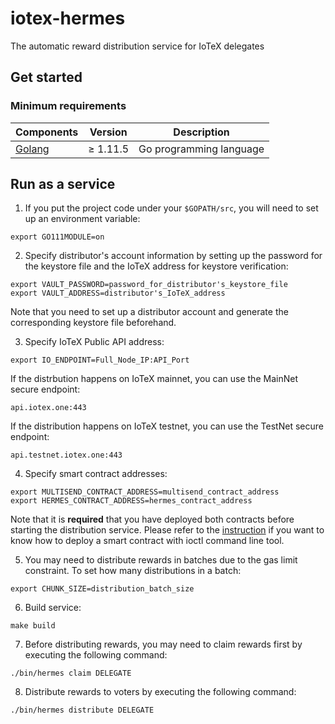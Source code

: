 # iotex-hermes
The automatic reward distribution service for IoTeX delegates

## Get started

### Minimum requirements

| Components | Version | Description |
|----------|-------------|-------------|
| [Golang](https://golang.org) | &ge; 1.11.5 | Go programming language |

## Run as a service
1. If you put the project code under your `$GOPATH/src`, you will need to set up an environment variable:
```
export GO111MODULE=on
```

2. Specify distributor's account information by setting up the password for the keystore file and the IoTeX address for keystore verification:
```
export VAULT_PASSWORD=password_for_distributor's_keystore_file
export VAULT_ADDRESS=distributor's_IoTeX_address
```
Note that you need to set up a distributor account and generate the corresponding keystore file beforehand.

3. Specify IoTeX Public API address:
```
export IO_ENDPOINT=Full_Node_IP:API_Port
```
If the distrbution happens on IoTeX mainnet, you can use the MainNet secure endpoint:
```
api.iotex.one:443
```
If the distribution happens on IoTeX testnet, you can use the TestNet secure endpoint:
```
api.testnet.iotex.one:443
```

4. Specify smart contract addresses:
```
export MULTISEND_CONTRACT_ADDRESS=multisend_contract_address
export HERMES_CONTRACT_ADDRESS=hermes_contract_address
```
Note that it is **required** that you have deployed both contracts before starting the distribution service. 
Please refer to the [instruction](https://docs.iotex.io/#deploy-contract) if you want to know how to deploy a smart contract with ioctl command line tool.

5. You may need to distribute rewards in batches due to the gas limit constraint. To set how many distributions in a batch:
```
export CHUNK_SIZE=distribution_batch_size
```

6. Build service:
```
make build
```

7. Before distributing rewards, you may need to claim rewards first by executing the following command:
```
./bin/hermes claim DELEGATE
```

8. Distribute rewards to voters by executing the following command:
```
./bin/hermes distribute DELEGATE
```
